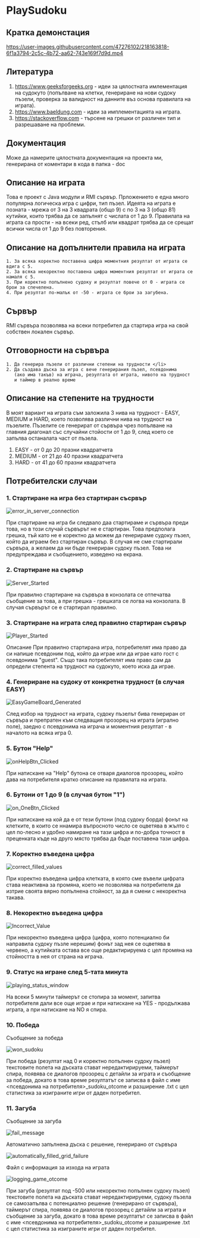 # PlaySudoku

## Кратка демонстация

https://user-images.githubusercontent.com/47276102/218163818-6f1a3794-2c5c-4b72-aa62-743e169f7d9d.mp4

## Литература
  1. https://www.geeksforgeeks.org - идеи за цялостната имлементация на судокуто (попълване на клетки, генериране на
                                     нови судоку пъзели, проверка за валидност на данните въз основа правилата на играта).
  2. https://www.baeldung.com - идеи за имплементацията на играта.
  3. https://stackoverflow.com - търсене на грешки от различен тип и разрешаване на проблеми.
  
## Документация
Може да намерите цялостната документация на проекта ми, генерирана от коментари в кода в папка - doc

## Описание на играта 
Това е проект с Java модули и RMI сървър. Прложението е една много популярна логическа игра с цифри, тип пъзел. 
Идеята на играта е позната - мрежа от 3 на 3 квадрата (общо 9) с по 3 на 3 (общо 81) кутийки, които трябва да се 
запълнят с числата от 1 до 9. Правилата на играта са прости - на всеки ред, стълб или квадрат трябва да се срещат
всички числа от 1 до 9 без повторения.

## Описание на допълнители правила на играта
    1. За всяка коректно поставена цифра моментния резултат от играта се вдига с 5.
    2. За всяка некоректно поставена цифра моментния резултат от играта се намаля с 5.
    3. При коректно попълнено судоку и резултат повече от 0 - играта се брои за спечелена.
    4. При резултат по-малък от -50 - играта се брои за загубена.

## Сървър 
RMI сървъра позволява на всеки потребител да стартира игра на свой собствен локален сървър. 

## Отговорности на сървъра 
    1. Да генерира пъзели от различни степени на трудности </li>
    2. Да създава дъска за игра с вече генерирания пъзел, псевдонима 
       (ако има такъв) на играча, резултата от играта, нивото на трудност 
       и таймер в реално време 

## Описание на степените на трудности 
В моят вариант на играта съм заложила 3 нива на трудност - EASY, MEDIUM и HARD, което позволява 
различни нива на трудност на пъзелите. Пъзелите се генерират от сървъра чрез попълване на главния 
диагонал със случайни стойости от 1 до 9, след което се запълва останалата част от пъзела. 

  1. EASY - от 0 до 20 празни квадратчета 
  2. MEDIUM - от 21 до 40 празни квадратчета 
  3. HARD - от 41 до 60 празни квадратчета 
  
## Потребителски случаи

### 1. Стартиране на игра без стартиран съсрвър 

![error_in_server_connection](https://user-images.githubusercontent.com/47276102/218152769-25076f18-1b16-4532-ae2f-5fd1fecdca37.PNG)

При стартиране на игра би следвало даа стартираме и сървъра преди това, но в този случай сървърът не е
стартиран. Това предполага грешка, тъй като не е коректно да можем да генерираме судоку пъзел, който да
играем без стартиран сървър. В случая не сме стартирали сървъра, а желаем да ни бъде генериран судоку
пъзел. Това ни предупреждава и съобщението, изведено на екрана.

### 2. Стартиране на сървър

![Server_Started](https://user-images.githubusercontent.com/47276102/218149753-a8797a29-2015-49f6-910e-130223da4a6e.png)

При правилно стартиране на сървъра в конзолата се отпечатва съобщение за това, а при грешка - грешката се логва на конзолата.
В случая сървърът се е стартирал правилно.

### 3. Стартиране на играта след правилно стартиран сървър

![Player_Started](https://user-images.githubusercontent.com/47276102/218149849-60e6100a-a664-44d4-9e05-27478b0e3fff.png)

Описание
При правилно стартирана игра, потребителят има право да си напише псевдоним под, който да играе или да играе като гост с псевдонима
"guest". Също така потребителят има право сам да определи степента на трудност на судокуто, което иска да играе.

### 4. Генериране на судоку от конкретна трудност (в случая EASY)

![EasyGameBoard_Generated](https://user-images.githubusercontent.com/47276102/218149876-666b9e10-dfec-45f2-99aa-b2b759fd7a12.PNG)

След избор на трудност на играта, судоку пъзелът бива генериран от сървъра и препратен към следващия прозорец на играта (игрално поле),
заедно с псевдонима на играча и моментния резултат - в началото на всяка игра 0.

### 5. Бутон "Help"

![onHelpBtn_Clicked](https://user-images.githubusercontent.com/47276102/218150090-20f32f5b-ebc8-4321-8adc-4ecbeb133007.PNG)

При натискане на "Help" бутона се отваря диалогов прозорец, който дава на потребителя кратко описание на правилата на играта.

### 6. Бутони от 1 до 9 (в случая бутон "1")

![on_OneBtn_Clicked](https://user-images.githubusercontent.com/47276102/218150186-f2ca940e-e536-4c81-83a5-fc9307b65422.PNG)

При натискане на кой да е от тези бутони (под судоку борда) фонът на клетките, в които се ннамира въпросното число се оцветява в жълто с
цел по-лесно и удобно намиране на тази цифра и по-добра точност в преценката къде на друго място трябва да бъде поставена тази цифра.

### 7. Коректно въведена цифра

![correct_filled_values](https://user-images.githubusercontent.com/47276102/218149904-f53ac218-c7d5-41ff-8b59-aab14588995c.PNG)

При коректно въведена цифра клетката, в която сме въвели цифрата става неактивна за промяна, което не позволява на потребителя да изтрие своята
вярно попълнена стойност, за да я смени с некоректна такава.

### 8. Некоректно въведена цифра

![Incorrect_Value](https://user-images.githubusercontent.com/47276102/218149928-ae6f7b38-846e-4b2c-961d-3d1149940718.PNG)

При некоректно въведена цифра (цифра, която потенциално би направила судоку пъзле нерешим) фонът зад нея се оцветява в червено, а
кутийката остава все още редактирируема с цел промяна на стойността в нея от страна на играча.

### 9. Статус на игране след 5-тата минута

![playing_status_window](https://user-images.githubusercontent.com/47276102/218171352-13a64614-301a-4778-bad1-0ebc839af165.PNG)

На всеки 5 минути таймерът се стопира за момент, запитва потребителя дали все още играе и при натискане на YES - продължава играта, 
а при натискане на NO я спира.

### 10. Победа 

Съобщение за победа

![won_sudoku](https://user-images.githubusercontent.com/47276102/218150435-4b03ee56-3abe-4db9-a376-2cfec4dd22d4.PNG)

При победа (резултат над 0 и коректно попълнен судоку пъзел) текстовите полета на дъската стават нередактирируеми, таймерът спира,
появява се диалогов прозорец с детайли за играта и съобщение за победа, докато в това време резултатът се записва в файл с име
<псевдонима на потребителя>_sudoku_otcome и  разширение .txt с цел статистика за изиграните игри от даден потребител.

### 11. Загуба

Съобщение за загуба

![fail_message](https://user-images.githubusercontent.com/47276102/218150468-5002c00b-68a3-42b1-8d7f-ff98c5f5fb2d.PNG)

Автоматично запълнена дъска с решение, генерирано от сървъра

![automatically_filled_grid_failure](https://user-images.githubusercontent.com/47276102/218150500-f4417e7c-f64a-44be-ab8e-c8fcfafad980.PNG)

Файл с информация за изхода на играта

![logging_game_otcome](https://user-images.githubusercontent.com/47276102/218150527-09f08a48-0742-40db-b561-7ce6646e5a03.PNG)

При загуба (резултат под -500 или некоректно попълнен судоку пъзел) текстовите полета на дъската стават нередактирируеми, 
судоку пъзела се самозапълва с потенциално решение (генерирано от сървъра), таймерът спира, появява се диалогов прозорец с 
детайли за играта и съобщение за загуба, докато в това време резултатът се записва в файл с име <псевдонима на потребителя>_sudoku_otcome 
и  разширение .txt с цел статистика за изиграните игри от даден потребител.
